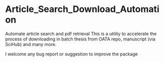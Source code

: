 # Article_Search_Download_Automation
Automate article search and pdf retrieval
This is a  utility to accelerate the process of downloading in batch thesis from OATA repo, manuscript (via SciHub) and many more. 

I welcome any bug report or suggestion to improve the package
